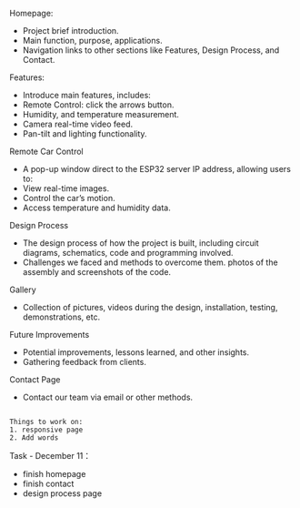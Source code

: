 Homepage:
- Project brief introduction.
- Main function, purpose, applications.
- Navigation links to other sections like Features, Design Process, and Contact.

Features:
- Introduce main features, includes:
- Remote Control: click the arrows button.
- Humidity, and temperature measurement.
- Camera real-time video feed.
- Pan-tilt and lighting functionality.

Remote Car Control
- A pop-up window direct to the ESP32 server IP address, allowing users to:
- View real-time images.
- Control the car’s motion.
- Access temperature and humidity data.

Design Process
- The design process of how the project is built, including circuit diagrams, schematics, code and programming involved.
- Challenges we faced and methods to overcome them.
photos of the assembly and screenshots of the code.

Gallery
- Collection of pictures, videos during the design, installation, testing, demonstrations, etc.

Future Improvements
- Potential improvements, lessons learned, and other insights.
- Gathering feedback from clients.

Contact Page
- Contact our team via email or other methods.

~~~~~~~~~~~~~~~~~~~~~~~~~~~~~~~~~~~~~~~~~~~~~~~~~~~~~~~~~~~~~~~~~~~~~~

Things to work on:
1. responsive page
2. Add words

~~~~~~~~~~~~~~~~~~~~~~~~~~~~~~~~~~~~~~~~~~~~~~~~~~~~~~~~~~~~~~~~~~~~~~

Task - December 11：
- finish homepage
- finish contact
- design process page
